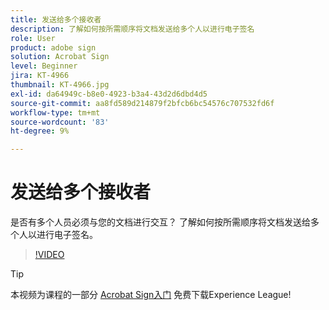 ```yaml
---
title: 发送给多个接收者
description: 了解如何按所需顺序将文档发送给多个人以进行电子签名
role: User
product: adobe sign
solution: Acrobat Sign
level: Beginner
jira: KT-4966
thumbnail: KT-4966.jpg
exl-id: da64949c-b8e0-4923-b3a4-43d2d6dbd4d5
source-git-commit: aa8fd589d214879f2bfcb6bc54576c707532fd6f
workflow-type: tm+mt
source-wordcount: '83'
ht-degree: 9%

---
```


# 发送给多个接收者

是否有多个人员必须与您的文档进行交互？ 了解如何按所需顺序将文档发送给多个人以进行电子签名。

>[!VIDEO](https://video.tv.adobe.com/v/341296?quality=12&learn=on&hidetitle=true)

>[!TIP]
>
>本视频为课程的一部分 [Acrobat Sign入门](https://experienceleague.adobe.com/?recommended=Sign-U-1-2020.1) 免费下载Experience League!
